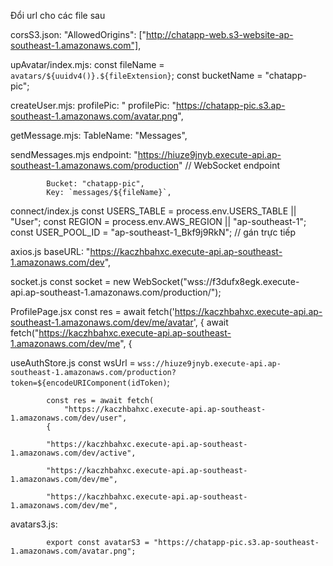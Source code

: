 Đổi url cho các file sau

corsS3.json: 
            "AllowedOrigins": ["http://chatapp-web.s3-website-ap-southeast-1.amazonaws.com"],

upAvatar/index.mjs: 
                const fileName = `avatars/${uuidv4()}.${fileExtension}`;
                const bucketName = "chatapp-pic";

createUser.mjs:
            profilePic: "      profilePic: "https://chatapp-pic.s3.ap-southeast-1.amazonaws.com/avatar.png",

getMessage.mjs:
            TableName: "Messages",

sendMessages.mjs
            endpoint: "https://hiuze9jnyb.execute-api.ap-southeast-1.amazonaws.com/production" // WebSocket endpoint

            Bucket: "chatapp-pic",
            Key: `messages/${fileName}`,

connect/index.js
            const USERS_TABLE = process.env.USERS_TABLE || "User";
            const REGION = process.env.AWS_REGION || "ap-southeast-1";
            const USER_POOL_ID = "ap-southeast-1_Bkf9j9RkN"; // gán trực tiếp

axios.js
            baseURL: "https://kaczhbahxc.execute-api.ap-southeast-1.amazonaws.com/dev",

socket.js
            const socket = new WebSocket("wss://f3dufx8egk.execute-api.ap-southeast-1.amazonaws.com/production/");

ProfilePage.jsx
            const res = await fetch('https://kaczhbahxc.execute-api.ap-southeast-1.amazonaws.com/dev/me/avatar', {
            await fetch("https://kaczhbahxc.execute-api.ap-southeast-1.amazonaws.com/dev/me", {

useAuthStore.js
            const wsUrl = `wss://hiuze9jnyb.execute-api.ap-southeast-1.amazonaws.com/production?token=${encodeURIComponent(idToken)`;
            
            const res = await fetch(
                "https://kaczhbahxc.execute-api.ap-southeast-1.amazonaws.com/dev/user",
            {
            
            "https://kaczhbahxc.execute-api.ap-southeast-1.amazonaws.com/dev/active",

            "https://kaczhbahxc.execute-api.ap-southeast-1.amazonaws.com/dev/me",
    
            "https://kaczhbahxc.execute-api.ap-southeast-1.amazonaws.com/dev/me",

avatars3.js:

            export const avatarS3 = "https://chatapp-pic.s3.ap-southeast-1.amazonaws.com/avatar.png";
